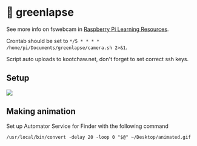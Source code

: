 # 🌱 greenlapse

See more info on fswebcam in [Raspberry Pi Learning Resources](https://www.raspberrypi.org/learning/webcam-timelapse-setup/worksheet.md).

Crontab should be set to `*/5 * * * * /home/pi/Documents/greenlapse/camera.sh 2>&1`.

Script auto uploads to kootchaw.net, don't forget to set correct ssh keys.

## Setup

<img src="http://i.imgur.com/FdiPk4f.jpg" />

## Making animation

Set up Automator Service for Finder with the following command

```/usr/local/bin/convert -delay 20 -loop 0 "$@" ~/Desktop/animated.gif```
